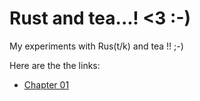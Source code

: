 # Rust and tea...! <3 :-) 

My experiments with Rus(t/k) and tea !! ;-) 

Here are the the links:

+ [Chapter 01](https://github.com/raghuugare/rustea/blob/master/chapter_01/chapter_01.md)
